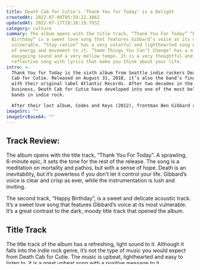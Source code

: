 ```yaml
---
title: Death Cab for Cutie's 'Thank You for Today' is a Delight
createdAt: 2022-07-08T05:59:22.386Z
updatedAt: 2022-07-17T18:30:19.793Z
category: culture
summary: The album opens with the title track, “Thank You For Today” “Happy
  Birthday” is a sweet love song that features Gibbard’s voice at its most
  vulnerable. “Stay-cation” has a very colorful and lighthearted song with a lot
  of energy and movement to it. “Some Things You Can’t Change" has a nice,
  easygoing sound and a very mellow tempo. It is a very thoughtful and
  reflective song with lyrics that make you think about your life.
intro: >-
  Thank You for Today is the sixth album from Seattle indie rockers Death
  Cab for Cutie. Released on August 31, 2018, it’s also the band’s final record
  with their original label Atlantic Records. After two decades in the music
  business, Death Cab for Cutie have developed into one of the most beloved
  bands in indie rock. 

  After their last album, Codes and Keys (2012), frontman Ben Gibbard announced that he was working on a solo project called The New Age. It was something he had been thinking about for some time but wasn’t sure when or if it would come to fruition. Fortunately, after meeting with producer Rich Costey (M83, Blond Redhead) who helped him record some demos, things fell into place. The album came out as a collaborative release between Ben Gibbard and Nathan Wiley under the name The Further Adventures of New Age. And three years later Death Cab For Cutie released Thank You For Today.
imageSrc: ""
imageSrcBase64: ""
---
```


## Track Review:

The album opens with the title track, “Thank You For Today”. A sprawling, 6-minute epic, it sets the tone for the rest of the release. The song is a meditation on mortality and pathos, but with a sense of hope. Death is an inevitability, but it’s powerless if you don’t let it control your life. Gibbard’s voice is clear and crisp as ever, while the instrumentation is lush and inviting.

The second track, “Happy Birthday”, is a sweet and delicate acoustic track. It’s a sweet love song that features Gibbard’s voice at its most vulnerable. It’s a great contrast to the dark, moody title track that opened the album.

## Title Track

The title track of the album has a refreshing, light sound to it. Although it falls into the indie rock genre, it’s not the type of music you would expect from Death Cab for Cutie. The music is upbeat, lighthearted and easy to listen to. It is a great upbeat song with a positive message to it.

It is also the longest track on the album and clocks in at six minutes and twenty-four seconds long. In the song, Gibbard sings about his relationship with his home and the city of Seattle. It’s a song about appreciating the good things in life and finding hope in the future despite what may come. It’s a song about finding beauty in ordinary things and celebrating that.

## I Dreamed We Were Already There

This track starts out with a very acoustic feel to it. The lyrics and melody make you feel like you are sitting in a coffee shop with a nice cup of coffee on a rainy day. It is a very down-to-earth, calming song. It is a song that would be great to listen to on a rainy day when you are trying to relax and be low-key.

The song has a nice beat to it, but it’s not too loud or in-your-face. It’s like a song you might hear playing in the background of a coffee shop. It is a very chill song that is great to listen to while relaxing and decompressing. The song has a slower tempo and is more low-key than other songs on the album.

## Stay-cation

This track has a very upbeat tempo and sound to it. It is a very colorful and lighthearted song with a lot of energy and movement to it. The song has a very upbeat tempo and is a nice, catchy tune to listen to. It is a fun, upbeat song that would be great to listen to while you’re out and about doing activities or even cleaning. It’s a great tune to listen to when you’re having a low-key day.

The song is about staying in and relaxing when you don’t have the money to go on vacation. It’s about doing activities and having low-key fun when you don’t have the luxury to go on a high-end trip. It’s a great, fun song with a very upbeat tempo and sound to it.

## Summer years

This track is another low-key song. It has a very mellow sound to it. It is like a song you would hear playing on a rainy day when you are curled up inside with a nice cup of coffee or tea. It is a very slow piano-driven song. The melody and lyrics make you feel like you are sitting inside and reflecting on your life and looking toward the future.

The song has a nice, relaxing tempo to it. It’s a very chill song that is great to listen to when you are just trying to relax and unwind from a busy day. The song has a very gentle melody to it and a nice, easygoing sound to it.

## Some Things You Can’t Change

This track has a very mellow sound and tempo to it. It is a very reflective and thoughtful song. It has a nice, easygoing sound and rhythm to it. It is a very thoughtful song with lyrics that make you think about your life. It is a song that you would listen to when you are trying to just relax and reflect on your life.

It is a very thoughtful song with lyrics that make you think about your life and reflect on past experiences. It is a very chill song that is great to relax and unwind to. It has a nice, easygoing sound and rhythm to it.

## Broken Together

This track has a very upbeat sound to it. It is a very positive sounding song with a lot of energy and movement to it. It is a very cheerful sounding song with a lot of positivity. It is a great upbeat song with a positive and optimistic message to it.

The song is about letting go of the past and moving on with your life. It is a song about finding beauty in even the darkest moments in your life. It is a great upbeat song with a positive and optimistic message to it.

## Conclusion

Death Cab for Cutie’s Thank You For Today is a wonderfully nostalgic affair. The album is a beautiful journey through the band’s past, present and future. And while it certainly has its fair share of low-key moments, it’s primarily an upbeat, joyous record. It’s also a fitting sendoff for the band and their long relationship with Atlantic Records. It’s an album full of hope, promise and love.

Indie rock has long been a young man’s game, but Death Cab for Cutie prove that you can grow old with the music you love. These veterans have managed to expand their sound and craft a record that feels incredibly vibrant and alive. Fans will be delighted to discover that Death Cab for Cutie’s sound is as fresh as ever.
